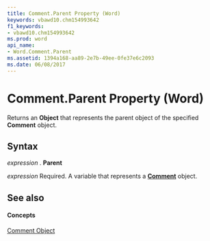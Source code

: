 ```yaml
---
title: Comment.Parent Property (Word)
keywords: vbawd10.chm154993642
f1_keywords:
- vbawd10.chm154993642
ms.prod: word
api_name:
- Word.Comment.Parent
ms.assetid: 1394a168-aa89-2e7b-49ee-0fe37e6c2093
ms.date: 06/08/2017
---
```



# Comment.Parent Property (Word)

Returns an  **Object** that represents the parent object of the specified **Comment** object.


## Syntax

 _expression_ . **Parent**

 _expression_ Required. A variable that represents a **[Comment](Word.Comment.md)** object.


## See also


#### Concepts


[Comment Object](Word.Comment.md)

